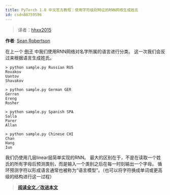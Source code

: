 ```yaml
---
title: PyTorch 1.0 中文官方教程：使用字符级别特征的RNN网络生成姓氏
id: csdn86759596
---
```


> 译者：[hhxx2015](https://github.com/hhxx2015)

**作者**: [Sean Robertson](https://github.com/spro/practical-pytorch)

在上一个 [例子](char_rnn_classification_tutorial.html) 中我们使用RNN网络对名字所属的语言进行分类。
这一次我们会反过来根据语言生成姓氏。

```
> python sample.py Russian RUS
Rovakov
Uantov
Shavakov

> python sample.py German GER
Gerren
Ereng
Rosher

> python sample.py Spanish SPA
Salla
Parer
Allan

> python sample.py Chinese CHI
Chan
Hang
Iun 
```

我们仍使用几层linear层简单实现的RNN。
最大的区别在于，不是在读取一个姓氏的所有字母后预测类别，而是输入一个类别之后在每一时刻输出一个字母。
循环预测字符以形成语言通常也被称为“语言模型”。（也可以将字符换成单词或更高级的结构进行这一过程）

> [**阅读全文／改进本文**](https://github.com/apachecn/pytorch-doc-zh/blob/master/docs/1.0/char_rnn_generation_tutorial.md)